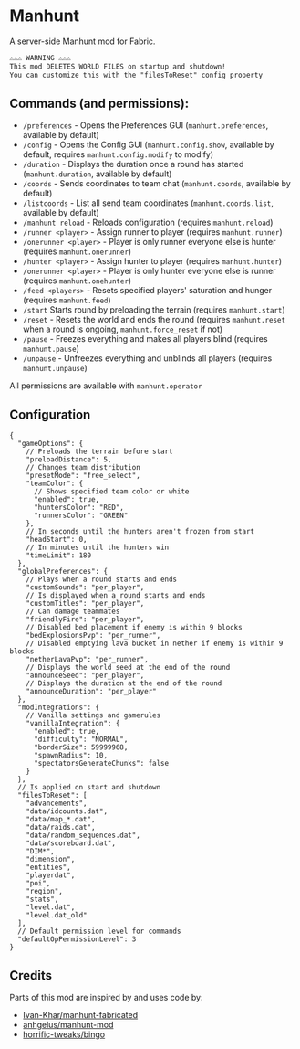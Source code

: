# Manhunt
A server-side Manhunt mod for Fabric.

```txt
⚠️⚠️⚠️ WARNING ⚠️⚠️⚠️
This mod DELETES WORLD FILES on startup and shutdown!
You can customize this with the "filesToReset" config property
```

## Commands (and permissions):
- `/preferences` - Opens the Preferences GUI (`manhunt.preferences`, available by default)
- `/config` - Opens the Config GUI (`manhunt.config.show`, available by default, requires `manhunt.config.modify` to modify)
- `/duration` - Displays the duration once a round has started (`manhunt.duration`, available by default)
- `/coords` - Sends coordinates to team chat (`manhunt.coords`, available by default)
- `/listcoords` - List all send team coordinates (`manhunt.coords.list`, available by default)
- `/manhunt reload` - Reloads configuration (requires `manhunt.reload`)
- `/runner <player>` - Assign runner to player (requires `manhunt.runner`)
- `/onerunner <player>` - Player is only runner everyone else is hunter (requires `manhunt.onerunner`)
- `/hunter <player>` - Assign hunter to player (requires `manhunt.hunter`)
- `/onerunner <player>` - Player is only hunter everyone else is runner (requires `manhunt.onehunter`)
- `/feed <players>` - Resets specified players' saturation and hunger (requires `manhunt.feed`)
- `/start` Starts round by preloading the terrain (requires `manhunt.start`)
- `/reset` - Resets the world and ends the round (requires `manhunt.reset` when a round is ongoing, `manhunt.force_reset` if not)
- `/pause` - Freezes everything and makes all players blind (requires `manhunt.pause`)
- `/unpause` - Unfreezes everything and unblinds all players (requires `manhunt.unpause`)

All permissions are available with `manhunt.operator`

## Configuration
```json5
{
  "gameOptions": {
    // Preloads the terrain before start
    "preloadDistance": 5,
    // Changes team distribution
    "presetMode": "free_select",
    "teamColor": {
      // Shows specified team color or white
      "enabled": true,
      "huntersColor": "RED",
      "runnersColor": "GREEN"
    },
    // In seconds until the hunters aren't frozen from start
    "headStart": 0,
    // In minutes until the hunters win
    "timeLimit": 180
  },
  "globalPreferences": {
    // Plays when a round starts and ends
    "customSounds": "per_player",
    // Is displayed when a round starts and ends
    "customTitles": "per_player",
    // Can damage teammates
    "friendlyFire": "per_player",
    // Disabled bed placement if enemy is within 9 blocks
    "bedExplosionsPvp": "per_runner",
    // Disabled emptying lava bucket in nether if enemy is within 9 blocks
    "netherLavaPvp": "per_runner",
    // Displays the world seed at the end of the round
    "announceSeed": "per_player",
    // Displays the duration at the end of the round
    "announceDuration": "per_player"
  },
  "modIntegrations": {
    // Vanilla settings and gamerules
    "vanillaIntegration": {
      "enabled": true,
      "difficulty": "NORMAL",
      "borderSize": 59999968,
      "spawnRadius": 10,
      "spectatorsGenerateChunks": false
    }
  },
  // Is applied on start and shutdown
  "filesToReset": [
    "advancements",
    "data/idcounts.dat",
    "data/map_*.dat",
    "data/raids.dat",
    "data/random_sequences.dat",
    "data/scoreboard.dat",
    "DIM*",
    "dimension",
    "entities",
    "playerdat",
    "poi",
    "region",
    "stats",
    "level.dat",
    "level.dat_old"
  ],
  // Default permission level for commands
  "defaultOpPermissionLevel": 3
}
```

## Credits
Parts of this mod are inspired by and uses code by:
- [Ivan-Khar/manhunt-fabricated](https://github.com/Ivan-Khar/manhunt-fabricated)
- [anhgelus/manhunt-mod](https://github.com/anhgelus/manhunt-mod)
- [horrific-tweaks/bingo](https://gitlab.com/horrific-tweaks/bingo) 

